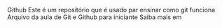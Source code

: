 Github
Este é um repositório que é usado par ensinar como git funciona
Arquivo da aula de Git e Github para iniciante
Saiba mais em 

